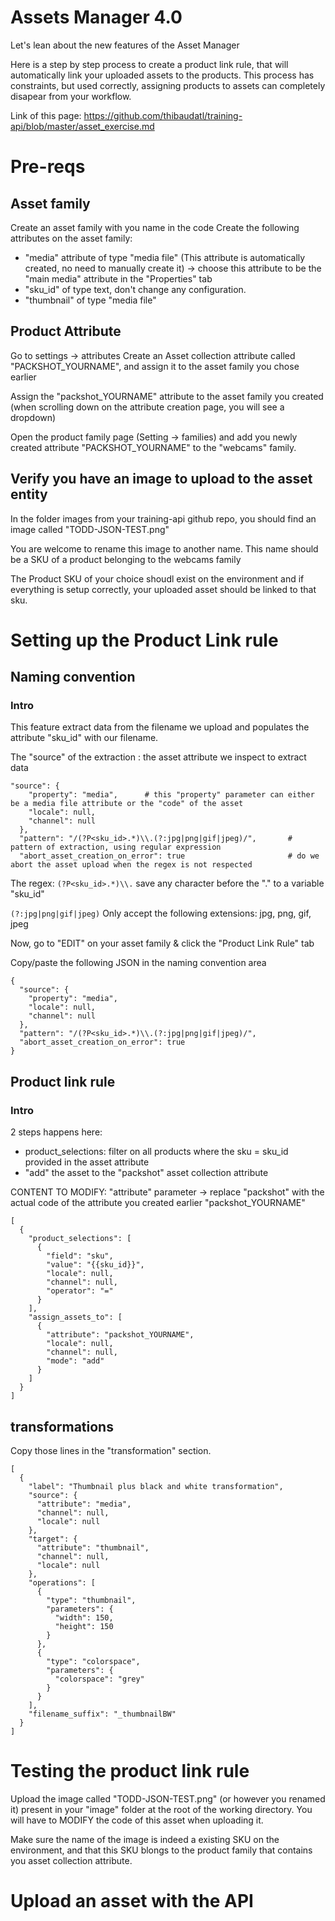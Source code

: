 # Assets Manager 4.0

Let's lean about the new features of the Asset Manager 

Here is a step by step process to create a product link rule, that will automatically link your uploaded assets to the products. This process has constraints, but used correctly, assigning products to assets can completely disapear from your workflow.

Link of this page: https://github.com/thibaudatl/training-api/blob/master/asset_exercise.md

# Pre-reqs
## Asset family
Create an asset family with you name in the code
Create the following attributes on the asset family:
  - "media" attribute of type "media file" (This attribute is automatically created, no need to manually create it) 
      -> choose this attribute to be the "main media" attribute in the "Properties" tab
  - "sku_id" of type text, don't change any configuration.
  - "thumbnail" of type "media file"

## Product Attribute
Go to settings -> attributes
Create an Asset collection attribute called "PACKSHOT_YOURNAME", and assign it to the asset family you chose earlier

Assign the "packshot_YOURNAME" attribute to the asset family you created (when scrolling down on the attribute creation page, you will see a dropdown)

Open the product family page (Setting -> families) and add you newly created attribute "PACKSHOT_YOURNAME" to the "webcams" family. 

## Verify you have an image to upload to the asset entity 
In the folder images from your training-api github repo, you should find an image called "TODD-JSON-TEST.png"

You are welcome to rename this image to another name. This name should be a SKU of a product belonging to the webcams family

The Product SKU of your choice shoudl exist on the environment and if everything is setup correctly, your uploaded asset should be linked to that sku.

# Setting up the Product Link rule

## Naming convention
### Intro
This feature extract data from the filename we upload and populates the attribute "sku_id" with our filename. 

The "source" of the extraction : the asset attribute we inspect to extract data 
```
"source": {
    "property": "media",      # this "property" parameter can either be a media file attribute or the "code" of the asset
    "locale": null,
    "channel": null
  },
  "pattern": "/(?P<sku_id>.*)\\.(?:jpg|png|gif|jpeg)/",       # pattern of extraction, using regular expression
  "abort_asset_creation_on_error": true                       # do we abort the asset upload when the regex is not respected
```

The regex:
`(?P<sku_id>.*)\\.`     save any character before the "." to a variable "sku_id"

`(?:jpg|png|gif|jpeg)`  Only accept the following extensions: jpg, png, gif, jpeg


Now, go to "EDIT" on your asset family & click the "Product Link Rule" tab

Copy/paste the following JSON in the naming convention area 
```
{
  "source": {
    "property": "media",
    "locale": null,
    "channel": null
  },
  "pattern": "/(?P<sku_id>.*)\\.(?:jpg|png|gif|jpeg)/",
  "abort_asset_creation_on_error": true
}
```

## Product link rule
### Intro
2 steps happens here:
  - product_selections: filter on all products where the sku = sku_id provided in the asset attribute
  - "add" the asset to the "packshot" asset collection attribute

CONTENT TO MODIFY: "attribute" parameter -> replace "packshot" with the actual code of the attribute you created earlier "packshot_YOURNAME"
```
[
  {
    "product_selections": [
      {
        "field": "sku",
        "value": "{{sku_id}}",
        "locale": null,
        "channel": null,
        "operator": "="
      }
    ],
    "assign_assets_to": [
      {
        "attribute": "packshot_YOURNAME", 
        "locale": null,
        "channel": null,
        "mode": "add"
      }
    ]
  }
]
```


## transformations
Copy those lines in the "transformation" section.
```
[
  {
    "label": "Thumbnail plus black and white transformation",
    "source": {
      "attribute": "media",
      "channel": null,
      "locale": null
    },
    "target": {
      "attribute": "thumbnail",
      "channel": null,
      "locale": null
    },
    "operations": [
      {
        "type": "thumbnail",
        "parameters": {
          "width": 150,
          "height": 150
        }
      },
      {
        "type": "colorspace",
        "parameters": {
          "colorspace": "grey"
        }
      }
    ],
    "filename_suffix": "_thumbnailBW"
  }
]
```


# Testing the product link rule
Upload the image called "TODD-JSON-TEST.png" (or however you renamed it) present in your "image" folder at the root of the working directory. You will have to MODIFY the code of this asset when uploading it.

Make sure the name of the image is indeed a existing SKU on the environment, and that this SKU blongs to the product family that contains you asset collection attribute.


# Upload an asset with the API
